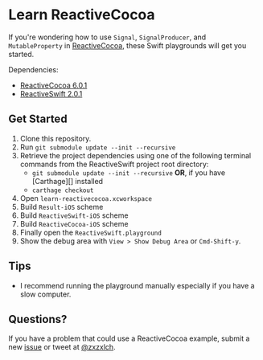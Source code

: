 # Learn ReactiveCocoa

If you're wondering how to use  `Signal`, `SignalProducer`, and `MutableProperty` in [ReactiveCocoa](https://github.com/ReactiveCocoa/ReactiveCocoa/), these Swift playgrounds will get you started.

Dependencies:

- [ReactiveCocoa 6.0.1](https://github.com/ReactiveCocoa/ReactiveCocoa/)
- [ReactiveSwift 2.0.1](https://github.com/ReactiveCocoa/ReactiveSwift/)

## Get Started

 1. Clone this repository.
 2. Run `git submodule update --init --recursive`
 1. Retrieve the project dependencies using one of the following terminal commands from the ReactiveSwift project root directory:
     - `git submodule update --init --recursive` **OR**, if you have [Carthage][] installed    
     - `carthage checkout`
 1. Open `learn-reactivecocoa.xcworkspace`
 1. Build `Result-iOS` scheme
 1. Build `ReactiveSwift-iOS` scheme
 1. Build `ReactiveCocoa-iOS` scheme
 1. Finally open the `ReactiveSwift.playground`
 1. Show the debug area with `View > Show Debug Area` or `Cmd-Shift-y`.


## Tips

- I recommend running the playground manually especially if you have a slow computer.


## Questions?

If you have a problem that could use a ReactiveCocoa example, submit a new [issue](https://github.com/zxzxlch/learn-reactivecocoa/issues) or tweet at [@zxzxlch](https://twitter.com/zxzxlch).

